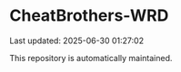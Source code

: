 # CheatBrothers-WRD

Last updated: 2025-06-30 01:27:02

This repository is automatically maintained.
